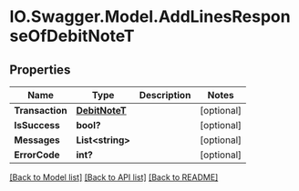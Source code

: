 # IO.Swagger.Model.AddLinesResponseOfDebitNoteT
## Properties

Name | Type | Description | Notes
------------ | ------------- | ------------- | -------------
**Transaction** | [**DebitNoteT**](DebitNoteT.md) |  | [optional] 
**IsSuccess** | **bool?** |  | [optional] 
**Messages** | **List&lt;string&gt;** |  | [optional] 
**ErrorCode** | **int?** |  | [optional] 

[[Back to Model list]](../README.md#documentation-for-models) [[Back to API list]](../README.md#documentation-for-api-endpoints) [[Back to README]](../README.md)

